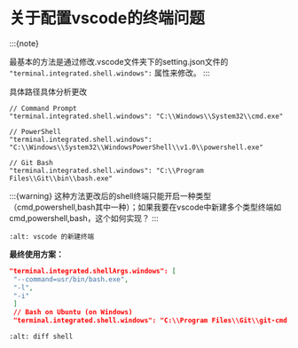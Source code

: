 # 关于配置vscode的终端问题

:::{note}

最基本的方法是通过修改.vscode文件夹下的setting.json文件的 `"terminal.integrated.shell.windows":` 属性来修改。
:::

具体路径具体分析更改

```
// Command Prompt
"terminal.integrated.shell.windows": "C:\\Windows\\System32\\cmd.exe"

// PowerShell
"terminal.integrated.shell.windows": "C:\\Windows\\System32\\WindowsPowerShell\\v1.0\\powershell.exe"

// Git Bash
"terminal.integrated.shell.windows": "C:\\Program Files\\Git\\bin\\bash.exe"
```

:::{warning}
这种方法更改后的shell终端只能开启一种类型（cmd,powershell,bash其中一种）；如果我要在vscode中新建多个类型终端如cmd,powershell,bash，这个如何实现？
:::

```{image} ../img/vs_code/shell.png
:alt: vscode 的新建终端
```
 
**最终使用方案：**

```json
"terminal.integrated.shellArgs.windows": [
 "--command=usr/bin/bash.exe",
 "-l",
 "-i"
 ]
 // Bash on Ubuntu (on Windows)
 "terminal.integrated.shell.windows": "C:\\Program Files\\Git\\git-cmd.exe"
```

```{image} ../img/vs_code/diff-shell.png
:alt: diff shell
```
